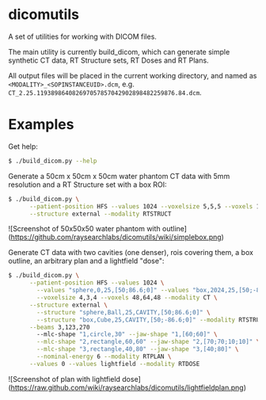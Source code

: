 dicomutils
==========

A set of utilities for working with DICOM files.

The main utility is currently build_dicom, which can generate simple synthetic CT data, 
RT Structure sets, RT Doses and RT Plans.

All output files will be placed in the current working directory, and named as `<MODALITY>_<SOPINSTANCEUID>.dcm`, e.g. `CT_2.25.119389864082697057857042902898482259876.84.dcm`.

Examples
========

Get help:
```bash
$ ./build_dicom.py --help
```

Generate a 50cm x 50cm x 50cm water phantom CT data with 5mm resolution and a RT Structure set with a box ROI:

```bash
$ ./build_dicom.py \
      --patient-position HFS --values 1024 --voxelsize 5,5,5 --voxels 100,100,100 --modality CT \
      --structure external --modality RTSTRUCT
```

![Screenshot of 50x50x50 water phantom with outline] (https://github.com/raysearchlabs/dicomutils/wiki/simplebox.png)

Generate CT data with two cavities (one denser), rois covering them, a box outline, an arbitrary plan 
and a lightfield "dose":

```bash
$ ./build_dicom.py \
      --patient-position HFS --values 1024 \
        --values "sphere,0,25,[50;86.6;0]" --values "box,2024,25,[50;-86.6;0]" \
        --voxelsize 4,3,4 --voxels 48,64,48 --modality CT \
      --structure external \
        --structure "sphere,Ball,25,CAVITY,[50;86.6;0]" \
        --structure "box,Cube,25,CAVITY,[50;-86.6;0]" --modality RTSTRUCT \
      --beams 3,123,270 
        --mlc-shape "1,circle,30" --jaw-shape "1,[60;60]" \
        --mlc-shape "2,rectangle,60,60" --jaw-shape "2,[70;70;10;10]" \
        --mlc-shape "3,rectangle,40,80" --jaw-shape "3,[40;80]" \
        --nominal-energy 6 --modality RTPLAN \
      --values 0 --values lightfield --modality RTDOSE
```

![Screenshot of plan with lightfield dose] (https://raw.github.com/wiki/raysearchlabs/dicomutils/lightfieldplan.png)
